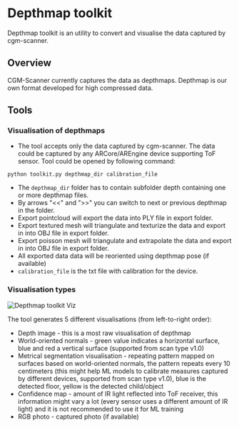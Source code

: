 # Depthmap toolkit

Depthmap toolkit is an utility to convert and visualise the data captured by cgm-scanner.

## Overview

CGM-Scanner currently captures the data as depthmaps. Depthmap is our own format developed for high compressed data.

## Tools

### Visualisation of depthmaps

* The tool accepts only the data captured by cgm-scanner. The data could be captured by any ARCore/AREngine device supporting ToF sensor. Tool could be opened by following command:

`python toolkit.py depthmap_dir calibration_file `

* The `depthmap_dir` folder has to contain subfolder depth containing one or more depthmap files.
* By arrows "<<" and ">>" you can switch to next or previous depthmap in the folder.
* Export pointcloud will export the data into PLY file in export folder.
* Export textured mesh will triangulate and texturize the data and export in into OBJ file in export folder.
* Export poisson mesh will triangulate and extrapolate the data and export in into OBJ file in export folder.
* All exported data data will be reoriented using depthmap pose (if available)
* `calibration_file` is the txt file with calibration for the device.

### Visualisation types

![Depthmap toolkit Viz](docs/depthmapToolkitViz.jpg)

The tool generates 5 different visualisations (from left-to-right order):
* Depth image - this is a most raw visualisation of depthmap
* World-oriented normals - green value indicates a horizontal surface, blue and red a vertical surface (supported from scan type v1.0)
* Metrical segmentation visualisation - repeating pattern mapped on surfaces based on world-oriented normals, the pattern repeats every 10 centimeters (this might help ML models to calibrate measures captured by different devices, supported from scan type v1.0), blue is the detected floor, yellow is the detected child/object
* Confidence map - amount of IR light reflected into ToF receiver, this information might vary a lot (every sensor uses a different amount of IR light) and it is not recommended to use it for ML training
* RGB photo - captured photo (if available)
